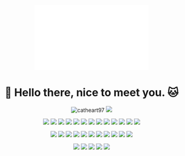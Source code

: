 <p align="center">
<img width="300px" src="cube.svg"/>
</p>
<h1 align="center"> 👋 Hello there, nice to meet you. 🐱</h1>

<p align="center">
  
</p>
<p align="center">
  <img src="https://komarev.com/ghpvc/?username=catheart97&label=Profile%20views&color=18DF9B&style=for-the-badge" alt="catheart97"/>
  <!--img src="https://img.shields.io/badge/dynamic/json?label=&query=text&url=https%3A%2F%2Fapi.devexcus.es%2F&style=for-the-badge&color=18DF9B"/-->
  <img src="https://img.shields.io/badge/dynamic/json?label=&query=joke&url=https%3A%2F%2Fv2.jokeapi.dev%2Fjoke%2FProgramming%3FblacklistFlags%3Dnsfw%2Creligious%2Cpolitical%2Cracist%2Csexist%2Cexplicit%26type%3Dsingle&style=for-the-badge&color=18DF9B"/>
</p>

<p align="center"> 
    <img src="https://img.shields.io/badge/-C%2FC%2B%2B-white?style=flat&logo=cplusplus&logoColor=black"/>
    <img src="https://img.shields.io/badge/-CUDA%20C%2FC%2B%2B-white?style=flat&logo=nvidia&logoColor=black"/>
    <img src="https://img.shields.io/badge/-Python-white?style=flat&logo=python&logoColor=black"/>
    <img src="https://img.shields.io/badge/-C%23-white?style=flat&logo=csharp&logoColor=black"/>
    <img src="https://img.shields.io/badge/-Scala-white?style=flat&logo=scala&logoColor=black"/>
    <img src="https://img.shields.io/badge/-Kotlin-white?style=flat&logo=kotlin&logoColor=black"/>
    <img src="https://img.shields.io/badge/-Java-white?style=flat"/>
    <img src="https://img.shields.io/badge/-Javascript-white?style=flat&logo=javascript&logoColor=black"/>
    <img src="https://img.shields.io/badge/-GLSL-white?style=flat&logo=opengl&logoColor=black"/>
    <img src="https://img.shields.io/badge/-HLSL-white"/>
    <img src="https://img.shields.io/badge/-Bash-white?style=flat&logo=gnubash&logoColor=black"/>
    <img src="https://img.shields.io/badge/-HTML5-white?style=flat&logo=html5&logoColor=black"/>
    <img src="https://img.shields.io/badge/-CSS-white?style=flat&logo=css3&logoColor=black"/>
</p>

<p align="center"> 
    <img src="https://img.shields.io/badge/-Unreal%20Engine%204%2F5-black?style=flat&logo=unrealengine"/>
    <img src="https://img.shields.io/badge/-Unity-black?style=flat&logo=unity"/>
    <img src="https://img.shields.io/badge/-Android-black?style=flat&logo=android&logoColor=white"/>
    <img src="https://img.shields.io/badge/-Bootstrap-black?style=flat&logo=bootstrap&logoColor=white"/>
    <img src="https://img.shields.io/badge/-Qt-black?style=flat&logo=qt&logoColor=white"/>
    <img src="https://img.shields.io/badge/-mariaDB%2FmySQL-black?style=flat&logo=mariadb&logoColor=white"/>
    <img src="https://img.shields.io/badge/-sqlite-black?style=flat&logo=sqlite&logoColor=white"/>
    <img src="https://img.shields.io/badge/-node.js-black?style=flat&logo=node.js&logoColor=white"/>
    <img src="https://img.shields.io/badge/-Tensorflow-black?style=flat&logo=tensorflow&logoColor=white"/>
    <img src="https://img.shields.io/badge/-Electron-black?style=flat&logo=electron&logoColor=white"/>
    <img src="https://img.shields.io/badge/-npm-black?style=flat&logo=npm&logoColor=white"/>
</p>

<p align="center"> 
    <img src="https://img.shields.io/badge/-blender-white?style=flat&logo=blender&logoColor=black"/>
    <img src="https://img.shields.io/badge/-git-white?style=flat&logo=git&logoColor=black"/>
    <img src="https://img.shields.io/badge/-Visual%20Studio%20Code-white?style=flat&logo=visualstudiocode&logoColor=black"/>
    <img src="https://img.shields.io/badge/-GitLab-white?style=flat&logo=gitlab&logoColor=black"/>
    <img src="https://img.shields.io/badge/-gitea-white?style=flat&logo=gitea&logoColor=black"/>
</p>
